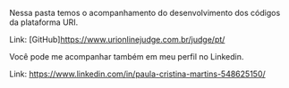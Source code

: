 Nessa pasta temos o acompanhamento do desenvolvimento dos códigos da plataforma URI.

Link: [GitHub]https://www.urionlinejudge.com.br/judge/pt/

Você pode me acompanhar também em meu perfil no Linkedin.

Link: https://www.linkedin.com/in/paula-cristina-martins-548625150/